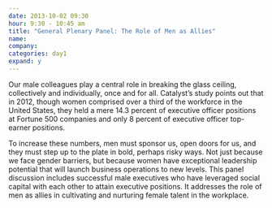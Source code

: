 ```yaml
---
date: 2013-10-02 09:30
hour: 9:30 - 10:45 am
title: "General Plenary Panel: The Role of Men as Allies"
name: 
company:
categories: day1
expand: y
---
```

Our male colleagues play a central role in breaking the glass ceiling, collectively and individually, once and for all. Catalyst’s study points out that in 2012, though women comprised over a third of the workforce in the United States, they held a mere 14.3 percent of executive officer positions at Fortune 500 companies and
only 8 percent of executive officer top-earner positions.

To increase these numbers, men must sponsor us, open doors for us, and they must step up to the plate in bold, perhaps risky ways. Not just because we face gender barriers, but because women have exceptional leadership potential that will launch business operations to new levels. This panel discussion includes successful male executives who have leveraged social capital with each other to attain executive positions. It addresses the role of men as allies in cultivating and nurturing female talent in the workplace.